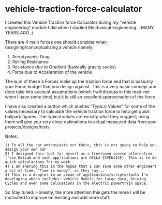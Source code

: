 # vehicle-traction-force-calculator
I created this Vehicle Traction force Calculator during my "vehicle engineering" module I did when I studied Mechanical Engineering ...MANY YEARS AGO ;)

There are 4 main forces one should consider when designing/conceptualizing a vehicle namely:

  1) Aerodynamic Drag
  2) Rolling Resistance
  3) Resistance due to Gradient (basically gravity sucks)
  4) Force due to Acceleration of the vehicle
  
The sum of these 4 Forces make up the traction force and that is basically your Force budget that you design against. This is a very basic concept and does take into account assumptions (which I will discuss in this read-me when I have some time) but it is still an excellent approximation of the force.

I have also created a button which pushes "Typical Values" for some of the values necessary to calculate the vehicle traction force to help get quick ballpark figures. The typical values are exactly what they suggest; using them will give you very close estimations to actual measured data from your projects/designs/tests.

Notes:

    1) To all the car enthusiasts out there, this is not going to help you design your own car
    2) I designed this tool for myself as a free/open source alternative ('coz MatLab and such applications are HELLA EXPENSIVE). This is to do quick calculations for my work
    4) I am sharing this in the hopes that I can save some other engineers a bit of time. "Time is money", as they say...
    3) This is a droplet in an ocean of applications/scripts/tools I'm developing which includes: Vehicle Models for large data, Driving Cycles and even some calcuations in the electric powertrain space.
    
 So Stay tuned. Honestly, the more attention this gets the more I will be motivated to improve on existing and add more stuff.
